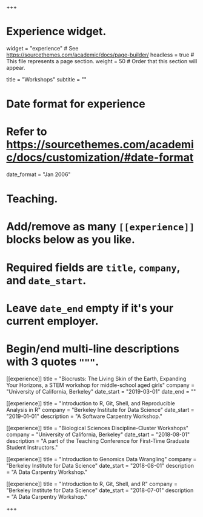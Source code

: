 +++
# Experience widget.
widget = "experience"  # See https://sourcethemes.com/academic/docs/page-builder/
headless = true  # This file represents a page section.
weight = 50  # Order that this section will appear.

title = "Workshops"
subtitle = ""

# Date format for experience
#   Refer to https://sourcethemes.com/academic/docs/customization/#date-format
date_format = "Jan 2006"

# Teaching.
#   Add/remove as many `[[experience]]` blocks below as you like.
#   Required fields are `title`, `company`, and `date_start`.
#   Leave `date_end` empty if it's your current employer.
#   Begin/end multi-line descriptions with 3 quotes `"""`.
[[experience]]
  title = "Biocrusts: The Living Skin of the Earth, Expanding Your Horizons, a STEM workshop for middle-school aged girls"
  company = "University of California, Berkeley"
  date_start = "2019-03-01"
  date_end = ""

[[experience]]
  title = "Introduction to R, Git, Shell, and Reproducible Analysis in R"
  company = "Berkeley Institute for Data Science"
  date_start = "2019-01-01"
  description = "A Software Carpentry Workshop."

[[experience]]
  title = "Biological Sciences Discipline-Cluster Workshops"
  company = "University of California, Berkeley"
  date_start = "2018-08-01"
  description = "A part of the Teaching Conference for First-Time Graduate Student Instructors."

[[experience]]
  title = "Introduction to Genomics Data Wrangling"
  company = "Berkeley Institute for Data Science"
  date_start = "2018-08-01"
  description = "A Data Carpentry Workshop."
  
  [[experience]]
  title = "Introduction to R, Git, Shell, and R"
  company = "Berkeley Institute for Data Science"
  date_start = "2018-07-01"
  description = "A Data Carpentry Workshop."
  
+++

